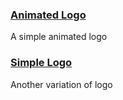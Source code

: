 <!-- BEGIN-AUTO-LIST -->

### [Animated Logo](https://editor.p5js.org/funplanet/sketches/8zZKqiyV4)

A simple animated logo

### [Simple Logo](https://editor.p5js.org/funplanet/sketches/BK_8zRf5p)

Another variation of logo

<!-- END-AUTO-LIST -->
